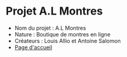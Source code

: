 # Projet A.L Montres
* Nom du projet : A.L Montres
* Nature : Boutique de montres en ligne
* Créateurs : Louis Allio et Antoine Salomon
* [Page d'accueil](A.LMONTRES/accueil.html)
